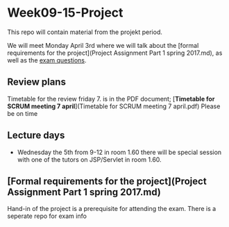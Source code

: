 # Week09-15-Project
This repo will contain material from the projekt period.

We will meet Monday April 3rd where we will talk about the [formal requirements for the project](Project Assignment Part 1 spring 2017.md), as well as the [exam questions](https://github.com/cphdat2sem2017-Cos/Week16-17-Exam/blob/master/COS%20-%20First%20Year%20Exam%20June%202017%20-%20Exam%20questions.pdf). 

## Review plans
Timetable for the review friday 7. is in the PDF document; [**Timetable for SCRUM meeting 7 april**](Timetable for SCRUM meeting 7 april.pdf)
Please be on time


## Lecture days
- Wednesday the 5th from 9-12 in room 1.60 there will be special session with one of the tutors on JSP/Servlet in room 1.60.

## [Formal requirements for the project](Project Assignment Part 1 spring 2017.md)
Hand-in of the project is a prerequisite for attending the exam. There is a seperate repo for exam info
